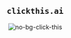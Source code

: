<div align="center">

## `clickthis.ai`  

![no-bg-click-this](https://github.com/clickthisai/.github/assets/16076573/904d2dc8-2cfe-4179-9f3d-10275463dc7f)
  
</div>


